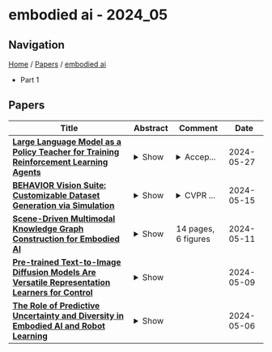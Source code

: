 # embodied ai - 2024_05

## Navigation

[Home](https://lixin97.github.io/arXivRadar) / [Papers](https://lixin97.github.io/arXivRadar/papers) / [embodied ai](https://lixin97.github.io/arXivRadar/papers/embodied_ai)

- Part 1

## Papers

| **Title** | **Abstract** | **Comment** | **Date** |
| --- | --- | --- | --- |
| **[Large Language Model as a Policy Teacher for Training Reinforcement Learning Agents](http://arxiv.org/abs/2311.13373v6)** | <details><summary>Show</summary><p>Recent studies have uncovered the potential of Large Language Models (LLMs) in addressing complex sequential decision-making tasks through the provision of high-level instructions. However, LLM-based agents lack specialization in tackling specific target problems, particularly in real-time dynamic environments. Additionally, deploying an LLM-based agent in practical scenarios can be both costly and time-consuming. On the other hand, reinforcement learning (RL) approaches train agents that specialize in the target task but often suffer from low sampling efficiency and high exploration costs. In this paper, we introduce a novel framework that addresses these challenges by training a smaller, specialized student RL agent using instructions from an LLM-based teacher agent. By incorporating the guidance from the teacher agent, the student agent can distill the prior knowledge of the LLM into its own model. Consequently, the student agent can be trained with significantly less data. Moreover, through further training with environment feedback, the student agent surpasses the capabilities of its teacher for completing the target task. We conducted experiments on challenging MiniGrid and Habitat environments, specifically designed for embodied AI research, to evaluate the effectiveness of our framework. The results clearly demonstrate that our approach achieves superior performance compared to strong baseline methods. Our code is available at https://github.com/ZJLAB-AMMI/LLM4Teach.</p></details> | <details><summary>Accep...</summary><p>Accepted and Published by IJCAI 2024</p></details> | 2024-05-27 |
| **[BEHAVIOR Vision Suite: Customizable Dataset Generation via Simulation](http://arxiv.org/abs/2405.09546v1)** | <details><summary>Show</summary><p>The systematic evaluation and understanding of computer vision models under varying conditions require large amounts of data with comprehensive and customized labels, which real-world vision datasets rarely satisfy. While current synthetic data generators offer a promising alternative, particularly for embodied AI tasks, they often fall short for computer vision tasks due to low asset and rendering quality, limited diversity, and unrealistic physical properties. We introduce the BEHAVIOR Vision Suite (BVS), a set of tools and assets to generate fully customized synthetic data for systematic evaluation of computer vision models, based on the newly developed embodied AI benchmark, BEHAVIOR-1K. BVS supports a large number of adjustable parameters at the scene level (e.g., lighting, object placement), the object level (e.g., joint configuration, attributes such as "filled" and "folded"), and the camera level (e.g., field of view, focal length). Researchers can arbitrarily vary these parameters during data generation to perform controlled experiments. We showcase three example application scenarios: systematically evaluating the robustness of models across different continuous axes of domain shift, evaluating scene understanding models on the same set of images, and training and evaluating simulation-to-real transfer for a novel vision task: unary and binary state prediction. Project website: https://behavior-vision-suite.github.io/</p></details> | <details><summary>CVPR ...</summary><p>CVPR 2024 (Highlight). Project website: https://behavior-vision-suite.github.io/</p></details> | 2024-05-15 |
| **[Scene-Driven Multimodal Knowledge Graph Construction for Embodied AI](http://arxiv.org/abs/2311.03783v2)** | <details><summary>Show</summary><p>Embodied AI is one of the most popular studies in artificial intelligence and robotics, which can effectively improve the intelligence of real-world agents (i.e. robots) serving human beings. Scene knowledge is important for an agent to understand the surroundings and make correct decisions in the varied open world. Currently, knowledge base for embodied tasks is missing and most existing work use general knowledge base or pre-trained models to enhance the intelligence of an agent. For conventional knowledge base, it is sparse, insufficient in capacity and cost in data collection. For pre-trained models, they face the uncertainty of knowledge and hard maintenance. To overcome the challenges of scene knowledge, we propose a scene-driven multimodal knowledge graph (Scene-MMKG) construction method combining conventional knowledge engineering and large language models. A unified scene knowledge injection framework is introduced for knowledge representation. To evaluate the advantages of our proposed method, we instantiate Scene-MMKG considering typical indoor robotic functionalities (Manipulation and Mobility), named ManipMob-MMKG. Comparisons in characteristics indicate our instantiated ManipMob-MMKG has broad superiority in data-collection efficiency and knowledge quality. Experimental results on typical embodied tasks show that knowledge-enhanced methods using our instantiated ManipMob-MMKG can improve the performance obviously without re-designing model structures complexly. Our project can be found at https://sites.google.com/view/manipmob-mmkg</p></details> | 14 pages, 6 figures | 2024-05-11 |
| **[Pre-trained Text-to-Image Diffusion Models Are Versatile Representation Learners for Control](http://arxiv.org/abs/2405.05852v1)** | <details><summary>Show</summary><p>Embodied AI agents require a fine-grained understanding of the physical world mediated through visual and language inputs. Such capabilities are difficult to learn solely from task-specific data. This has led to the emergence of pre-trained vision-language models as a tool for transferring representations learned from internet-scale data to downstream tasks and new domains. However, commonly used contrastively trained representations such as in CLIP have been shown to fail at enabling embodied agents to gain a sufficiently fine-grained scene understanding -- a capability vital for control. To address this shortcoming, we consider representations from pre-trained text-to-image diffusion models, which are explicitly optimized to generate images from text prompts and as such, contain text-conditioned representations that reflect highly fine-grained visuo-spatial information. Using pre-trained text-to-image diffusion models, we construct Stable Control Representations which allow learning downstream control policies that generalize to complex, open-ended environments. We show that policies learned using Stable Control Representations are competitive with state-of-the-art representation learning approaches across a broad range of simulated control settings, encompassing challenging manipulation and navigation tasks. Most notably, we show that Stable Control Representations enable learning policies that exhibit state-of-the-art performance on OVMM, a difficult open-vocabulary navigation benchmark.</p></details> |  | 2024-05-09 |
| **[The Role of Predictive Uncertainty and Diversity in Embodied AI and Robot Learning](http://arxiv.org/abs/2405.03164v1)** | <details><summary>Show</summary><p>Uncertainty has long been a critical area of study in robotics, particularly when robots are equipped with analytical models. As we move towards the widespread use of deep neural networks in robots, which have demonstrated remarkable performance in research settings, understanding the nuances of uncertainty becomes crucial for their real-world deployment. This guide offers an overview of the importance of uncertainty and provides methods to quantify and evaluate it from an applications perspective.</p></details> |  | 2024-05-06 |